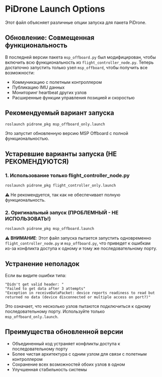 # PiDrone Launch Options

Этот файл объясняет различные опции запуска для пакета PiDrone.

## Обновление: Совмещенная функциональность

В последней версии пакета `msp_offboard.py` был модифицирован, чтобы включить всю функциональность из `flight_controller_node.py`. Теперь достаточно запустить только узел `msp_offboard`, чтобы получить все возможности:
- Коммуникацию с полетным контроллером
- Публикацию IMU данных
- Мониторинг heartbeat других узлов
- Расширенные функции управления позицией и скоростью

## Рекомендуемый вариант запуска

```bash
roslaunch pidrone_pkg msp_offboard_only.launch
```

Это запустит обновленную версию MSP Offboard с полной функциональностью.

## Устаревшие варианты запуска (НЕ РЕКОМЕНДУЮТСЯ)

### 1. Использование только flight_controller_node.py

```bash
roslaunch pidrone_pkg flight_controller_only.launch
```

⚠️ Не рекомендуется, так как не обеспечивает полную функциональность.

### 2. Оригинальный запуск (ПРОБЛЕМНЫЙ - НЕ ИСПОЛЬЗОВАТЬ!)

```bash
roslaunch pidrone_pkg msp_offboard.launch
```

⚠️ **ВНИМАНИЕ**: Этот файл запуска пытается запустить одновременно `flight_controller_node.py` и `msp_offboard.py`, что приведет к ошибкам из-за конфликта доступа к одному и тому же последовательному порту.

## Устранение неполадок

Если вы видите ошибки типа:
```
"Didn't get valid header: "
"Failed to get data after 3 attempts"
"Exception in receiveDataPacket: device reports readiness to read but returned no data (device disconnected or multiple access on port?)"
```

Это означает, что несколько узлов пытаются подключиться к одному последовательному порту. Используйте только `msp_offboard_only.launch`.

## Преимущества обновленной версии

- Объединенный код устраняет конфликты доступа к последовательному порту
- Более чистая архитектура с одним узлом для связи с полетным контроллером
- Сохранение всех возможностей обоих узлов в одном
- Улучшенная стабильность системы 